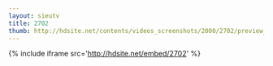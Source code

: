 ```yaml
---
layout: sieutv
title: 2702
thumb: http://hdsite.net/contents/videos_screenshots/2000/2702/preview_360p.mp4.jpg
---
```

{% include iframe src='http://hdsite.net/embed/2702' %}
 
